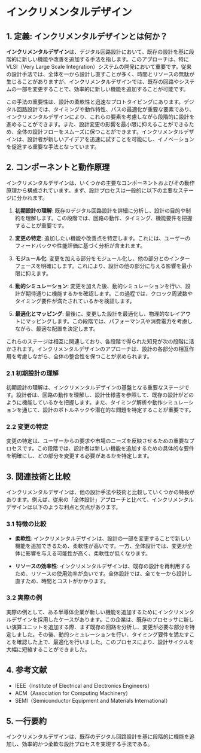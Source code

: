 # インクリメンタルデザイン

## 1. 定義: **インクリメンタルデザイン**とは何か？
**インクリメンタルデザイン**は、デジタル回路設計において、既存の設計を基に段階的に新しい機能や改善を追加する手法を指します。このアプローチは、特にVLSI（Very Large Scale Integration）システムの開発において重要です。従来の設計手法では、全体を一から設計し直すことが多く、時間とリソースの無駄が生じることがありますが、インクリメンタルデザインでは、既存の回路やシステムの一部を変更することで、効率的に新しい機能を追加することが可能です。

この手法の重要性は、設計の柔軟性と迅速なプロトタイピングにあります。デジタル回路設計では、タイミングや動作特性、パスの最適化が重要な要素であり、インクリメンタルデザインにより、これらの要素を考慮しながら段階的に設計を進めることができます。また、設計変更の影響を最小限に抑えることができるため、全体の設計フローをスムーズに保つことができます。インクリメンタルデザインは、設計者が新しいアイデアを迅速に試すことを可能にし、イノベーションを促進する重要な手法となっています。

## 2. コンポーネントと動作原理
インクリメンタルデザインは、いくつかの主要なコンポーネントおよびその動作原理から構成されています。まず、設計プロセスは一般的に以下の主要なステージに分かれます。

1. **初期設計の理解**: 既存のデジタル回路設計を詳細に分析し、設計の目的や制約を理解します。この段階では、回路の動作、タイミング、機能要件を把握することが重要です。

2. **変更の特定**: 追加したい機能や改善点を特定します。これには、ユーザーのフィードバックや性能評価に基づく分析が含まれます。

3. **モジュール化**: 変更を加える部分をモジュール化し、他の部分とのインターフェースを明確にします。これにより、設計の他の部分に与える影響を最小限に抑えます。

4. **動的シミュレーション**: 変更を加えた後、動的シミュレーションを行い、設計が期待通りに機能するかを確認します。この過程では、クロック周波数やタイミング要件が満たされているかを検証します。

5. **最適化とマッピング**: 最後に、変更した設計を最適化し、物理的なレイアウトにマッピングします。この段階では、パフォーマンスや消費電力を考慮しながら、最適な配置を決定します。

これらのステージは相互に関連しており、各段階で得られた知見が次の段階に活かされます。インクリメンタルデザインのアプローチは、設計の各部分の相互作用を考慮しながら、全体の整合性を保つことが求められます。

### 2.1 初期設計の理解
初期設計の理解は、インクリメンタルデザインの基盤となる重要なステージです。設計者は、回路の動作を理解し、設計仕様書を参照して、既存の設計がどのように機能しているかを把握します。また、タイミング解析や動作シミュレーションを通じて、設計のボトルネックや潜在的な問題を特定することが重要です。

### 2.2 変更の特定
変更の特定は、ユーザーからの要求や市場のニーズを反映させるための重要なプロセスです。この段階では、設計者は新しい機能を追加するための具体的な要件を明確にし、どの部分を変更する必要があるかを特定します。

## 3. 関連技術と比較
インクリメンタルデザインは、他の設計手法や技術と比較していくつかの特長があります。例えば、従来の「全体設計」アプローチと比べて、インクリメンタルデザインは以下のような利点と欠点があります。

### 3.1 特徴の比較
- **柔軟性**: インクリメンタルデザインは、設計の一部を変更することで新しい機能を追加できるため、柔軟性が高いです。一方、全体設計では、変更が全体に影響を与える可能性が高く、柔軟性が低くなります。

- **リソースの効率性**: インクリメンタルデザインは、既存の設計を再利用するため、リソースの使用効率が良いです。全体設計では、全てを一から設計し直すため、時間とコストがかかります。

### 3.2 実際の例
実際の例として、ある半導体企業が新しい機能を追加するためにインクリメンタルデザインを採用したケースがあります。この企業は、既存のプロセッサに新しい演算ユニットを追加する際、まず既存の回路を分析し、変更が必要な部分を特定しました。その後、動的シミュレーションを行い、タイミング要件を満たすことを確認した上で、最適化を行いました。このプロセスにより、設計サイクルを大幅に短縮することができました。

## 4. 参考文献
- IEEE（Institute of Electrical and Electronics Engineers）
- ACM（Association for Computing Machinery）
- SEMI（Semiconductor Equipment and Materials International）

## 5. 一行要約
インクリメンタルデザインは、既存のデジタル回路設計を基に段階的に機能を追加し、効率的かつ柔軟な設計プロセスを実現する手法である。